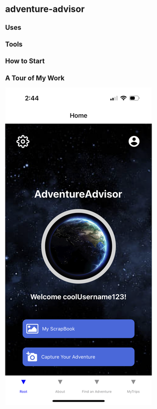 # adventure-advisor

## Uses

## Tools

## How to Start

## A Tour of My Work

![homePage](advisorImg/advisorHome.PNG)
